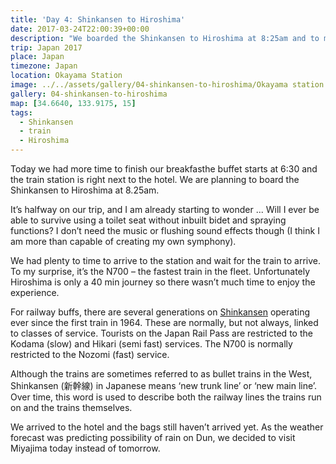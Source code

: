 ```yaml
---
title: 'Day 4: Shinkansen to Hiroshima'
date: 2017-03-24T22:00:39+00:00
description: "We boarded the Shinkansen to Hiroshima at 8:25am and to my surprise it's the N700 - the fastest train in the fleet."
trip: Japan 2017
place: Japan
timezone: Japan
location: Okayama Station
image: ../../assets/gallery/04-shinkansen-to-hiroshima/Okayama station shinkansen (1).jpeg
gallery: 04-shinkansen-to-hiroshima
map: [34.6640, 133.9175, 15]
tags:
  - Shinkansen
  - train
  - Hiroshima
---
```


Today we had more time to finish our breakfasthe buffet starts at 6:30 and the train station is right next to the hotel. We are planning to board the Shinkansen to Hiroshima at 8.25am.

It’s halfway on our trip, and I am already starting to wonder ... Will I ever be able to survive using a toilet seat without inbuilt bidet and spraying functions? I don’t need the music or flushing sound effects though (I think I am more than capable of creating my own symphony).

We had plenty to time to arrive to the station and wait for the train to arrive. To my surprise, it’s the N700 – the fastest train in the fleet. Unfortunately Hiroshima is only a 40 min journey so there wasn’t much time to enjoy the experience.

For railway buffs, there are several generations on [Shinkansen](https://en.wikipedia.org/wiki/Shinkansen) operating ever since the first train in 1964. These are normally, but not always, linked to classes of service. Tourists on the Japan Rail Pass are restricted to the Kodama (slow) and Hikari (semi fast) services. The N700 is normally restricted to the Nozomi (fast) service.

Although the trains are sometimes referred to as bullet trains in the West, Shinkansen (新幹線) in Japanese means ‘new trunk line’ or ‘new main line’. Over time, this word is used to describe both the railway lines the trains run on and the trains themselves.

We arrived to the hotel and the bags still haven’t arrived yet. As the weather forecast was predicting possibility of rain on Dun, we decided to visit Miyajima today instead of tomorrow.
